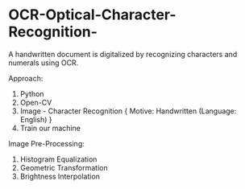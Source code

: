 # OCR-Optical-Character-Recognition-
A handwritten document is digitalized by recognizing characters and numerals using OCR.

Approach:
1) Python
2) Open-CV
3) Image - Character Recognition { Motive: Handwritten (Language: English) }
4) Train our machine 

Image Pre-Processing:

1) Histogram Equalization
2) Geometric Transformation
3) Brightness Interpolation

